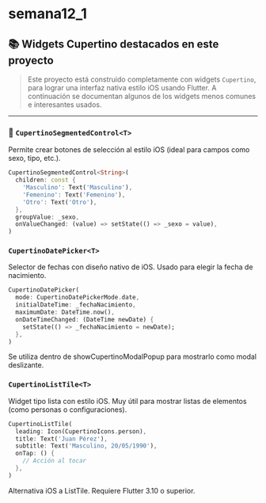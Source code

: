# semana12_1


## 📚 Widgets Cupertino destacados en este proyecto

> Este proyecto está construido completamente con widgets `Cupertino`, para lograr una interfaz nativa estilo iOS usando Flutter. A continuación se documentan algunos de los widgets menos comunes e interesantes usados.

---

### 🧩 `CupertinoSegmentedControl<T>`

Permite crear botones de selección al estilo iOS (ideal para campos como sexo, tipo, etc.).

```dart
CupertinoSegmentedControl<String>(
  children: const {
    'Masculino': Text('Masculino'),
    'Femenino': Text('Femenino'),
    'Otro': Text('Otro'),
  },
  groupValue: _sexo,
  onValueChanged: (value) => setState(() => _sexo = value),
)
```

### `CupertinoDatePicker<T>`

Selector de fechas con diseño nativo de iOS. Usado para elegir la fecha de nacimiento.

```dart
CupertinoDatePicker(
  mode: CupertinoDatePickerMode.date,
  initialDateTime: _fechaNacimiento,
  maximumDate: DateTime.now(),
  onDateTimeChanged: (DateTime newDate) {
    setState(() => _fechaNacimiento = newDate);
  },
)
```
Se utiliza dentro de showCupertinoModalPopup para mostrarlo como modal deslizante.


### `CupertinoListTile<T>`

Widget tipo lista con estilo iOS. Muy útil para mostrar listas de elementos (como personas o configuraciones).

```dart
CupertinoListTile(
  leading: Icon(CupertinoIcons.person),
  title: Text('Juan Pérez'),
  subtitle: Text('Masculino, 20/05/1990'),
  onTap: () {
    // Acción al tocar
  },
)
```
Alternativa iOS a ListTile. Requiere Flutter 3.10 o superior.